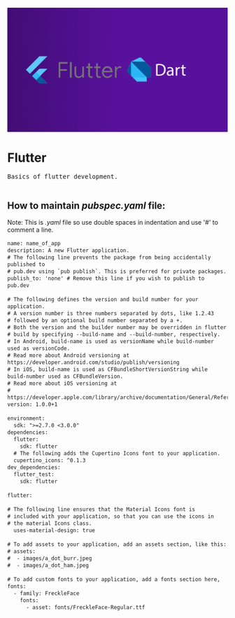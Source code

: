 ![flutter](https://github.com/rohitm17/Flutter/blob/master/screenshots/flutter-DART.jpg)

<h1>Flutter</h1>

<pre>
Basics of flutter development.

</pre>

     
  
<h2>How to maintain <i>pubspec.yaml</i> file:</h2>

Note: This is <i>.yaml</i> file so use double spaces in indentation and use '#' to comment a line.

    name: name_of_app
    description: A new Flutter application.
    # The following line prevents the package from being accidentally published to
    # pub.dev using `pub publish`. This is preferred for private packages.
    publish_to: 'none' # Remove this line if you wish to publish to pub.dev

    # The following defines the version and build number for your application.
    # A version number is three numbers separated by dots, like 1.2.43
    # followed by an optional build number separated by a +.
    # Both the version and the builder number may be overridden in flutter
    # build by specifying --build-name and --build-number, respectively.
    # In Android, build-name is used as versionName while build-number used as versionCode.
    # Read more about Android versioning at https://developer.android.com/studio/publish/versioning
    # In iOS, build-name is used as CFBundleShortVersionString while build-number used as CFBundleVersion.
    # Read more about iOS versioning at
    # https://developer.apple.com/library/archive/documentation/General/Reference/InfoPlistKeyReference/Articles/CoreFoundationKeys.html
    version: 1.0.0+1

    environment:
      sdk: ">=2.7.0 <3.0.0"
    dependencies:
      flutter:
        sdk: flutter  
      # The following adds the Cupertino Icons font to your application.
      cupertino_icons: ^0.1.3
    dev_dependencies:
      flutter_test:
        sdk: flutter  
        
    flutter:

    # The following line ensures that the Material Icons font is
    # included with your application, so that you can use the icons in
    # the material Icons class.
      uses-material-design: true    
    
    # To add assets to your application, add an assets section, like this:
    # assets:
    #  - images/a_dot_burr.jpeg
    #  - images/a_dot_ham.jpeg
    
    # To add custom fonts to your application, add a fonts section here,
    fonts:
      - family: FreckleFace
        fonts:
          - asset: fonts/FreckleFace-Regular.ttf
